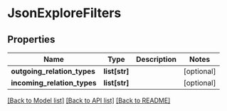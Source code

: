 # JsonExploreFilters

## Properties
Name | Type | Description | Notes
------------ | ------------- | ------------- | -------------
**outgoing_relation_types** | **list[str]** |  | [optional] 
**incoming_relation_types** | **list[str]** |  | [optional] 

[[Back to Model list]](../README.md#documentation-for-models) [[Back to API list]](../README.md#documentation-for-api-endpoints) [[Back to README]](../README.md)


